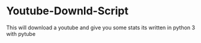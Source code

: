 # Youtube-Downld-Script
This will download a youtube and give you some stats its written in python 3 with pytube
